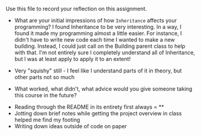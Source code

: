 Use this file to record your reflection on this assignment.

- What are your initial impressions of how `Inheritance` affects your programming?
I found Inheritance to be very interesting. In a way, I found it made my programming almost a little easier. For instance, I didn't have to write new code each time I wanted to make a new building. Instead, I could just call on the Building parent class to help with that. I'm not entirely sure I completely understand all of Inheritance, but I was at least apply to apply it to an extent!
- Very "squishy" still - I feel like I understand parts of it in theory, but other parts not so much

- What worked, what didn't, what advice would you give someone taking this course in the future?
* Reading through the README in its entirety first always = **
* Jotting down brief notes while getting the project overview in class helped me find my footing
* Writing down ideas outside of code on paper 
